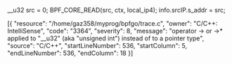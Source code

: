 __u32 src = 0;
BPF_CORE_READ(src, ctx, local_ip4);
info.srcIP.s_addr = src;

[{
	"resource": "/home/gaz358/myprog/bpfgo/trace.c",
	"owner": "C/C++: IntelliSense",
	"code": "3364",
	"severity": 8,
	"message": "operator -> or ->* applied to \"__u32\" (aka \"unsigned int\") instead of to a pointer type",
	"source": "C/C++",
	"startLineNumber": 536,
	"startColumn": 5,
	"endLineNumber": 536,
	"endColumn": 18
}]



